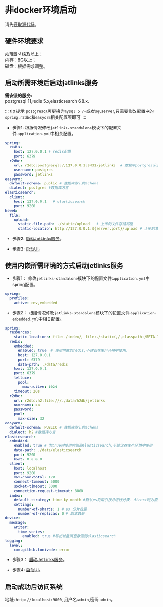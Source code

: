 # 非docker环境启动
请先[获取源代码](docker-start.md#获取源代码)。

## 硬件环境要求

处理器:4核及以上；  
内存：8G以上；  
磁盘：根据需求调整。 

## 启动所需环境后启动jetlinks服务

**需安装的服务:**  
postgresql 11,redis 5.x,elasticsearch 6.8.x.  

::: tip 提示
 `postgresql`可更换为`mysql 5.7+`或者`sqlserver`,只需要修改配置中的`spring.r2dbc`和`easyorm`相关配置项即可.
:::

- 步骤1: 根据情况修改`jetlinks-standalone`模块下的配置文件:`application.yml`中相关配置。

```yaml
spring:
  redis:
    host: 127.0.0.1 # redis配置
    port: 6379
  r2dbc:
    url: r2dbc:postgresql://127.0.0.1:5432/jetlinks  # 数据库postgresql数据库配置
    username: postgres
    password: jetlinks
easyorm:
  default-schema: public # 数据库默认的schema
  dialect: postgres #数据库方言
elasticsearch:
  client:
    host: 127.0.0.1   # elasticsearch
    port: 9200
hsweb:
  file:
    upload:
      static-file-path: ./static/upload   # 上传的文件存储路径
      static-location: http://127.0.0.1:${server.port}/upload # 上传的文件访问根地址
```

- 步骤2: [启动JetLinks服务](ide-docker-start.md#启动JetLinks服务)。  

- 步骤3: [启动UI](ui-start.md)。  

## 使用内嵌所需环境的方式启动jetlinks服务

- 步骤1： 修改`jetlinks-standalone`模块下的配置文件:`application.yml`中spring配置。  
```yaml
spring:
  profiles:
    active: dev,embedded
```

- 步骤2： 根据情况修改`jetlinks-standalone`模块下的配置文件:`application-embedded.yml`中相关配置。
```yaml
spring:
  resources:
    static-locations: file:./index/, file:./static/,/,classpath:/META-INF/resources/,classpath:/resources/,classpath:/static/, classpath:/public/
  redis:
    embedded:
      enabled: true  # 使用内置的redis,不建议在生产环境中使用.
      host: 127.0.0.1
      port: 6379
      data-path: ./data/redis
    host: 127.0.0.1
    port: 6379
    lettuce:
      pool:
        max-active: 1024
    timeout: 20s
  r2dbc:
    url: r2dbc:h2:file:///./data/h2db/jetlinks
    username: sa
    password:
    pool:
      max-size: 32
easyorm:
  default-schema: PUBLIC # 数据库默认的schema
  dialect: h2 #数据库方言
elasticsearch:
  embedded:
    enabled: true # 为true时使用内嵌的elasticsearch,不建议在生产环境中使用
    data-path: ./data/elasticsearch
    port: 9200
    host: 0.0.0.0
  client:
    host: localhost
    port: 9200
    max-conn-total: 128
    connect-timeout: 5000
    socket-timeout: 5000
    connection-request-timeout: 8000
  index:
    default-strategy: time-by-month #默认es的索引按月进行分表, direct则为直接操作索引.
    settings:
      number-of-shards: 1 # es 分片数量
      number-of-replicas: 0 # 副本数量
device:
  message:
    writer:
      time-series:
        enabled: true #写出设备消息数据到elasticsearch
logging:
  level:
    com.github.tonivade: error
```

- 步骤3： [启动JetLinks服务](ide-docker-start.md#启动JetLinks服务)。  
       
- 步骤4: [启动UI](ui-start.md)。  

## 启动成功后访问系统  

地址: `http://localhost:9000`, 用户名:`admin`,密码:`admin`。